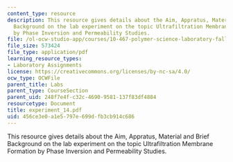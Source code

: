 ```yaml
---
content_type: resource
description: This resource gives details about the Aim, Appratus, Material and Brief
  Background on the lab experiment on the topic Ultrafiltration Membrane Formation
  by Phase Inversion and Permeability Studies.
file: /ol-ocw-studio-app/courses/10-467-polymer-science-laboratory-fall-2005/456ce3e0a1e5797e699dfb3cb914c686_experiment_14.pdf
file_size: 573424
file_type: application/pdf
learning_resource_types:
- Laboratory Assignments
license: https://creativecommons.org/licenses/by-nc-sa/4.0/
ocw_type: OCWFile
parent_title: Labs
parent_type: CourseSection
parent_uid: 248f7e4f-c32c-4690-9581-137f83df4884
resourcetype: Document
title: experiment_14.pdf
uid: 456ce3e0-a1e5-797e-699d-fb3cb914c686
---
```

This resource gives details about the Aim, Appratus, Material and Brief Background on the lab experiment on the topic Ultrafiltration Membrane Formation by Phase Inversion and Permeability Studies.